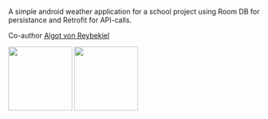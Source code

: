 A simple android weather application for a school project using Room DB for persistance and Retrofit for API-calls.

Co-author <a href="https://github.com/AlTheMan">Algot von Reybekiel</a> 


<div>
<img src="https://github.com/emilwennstrom/WeatherApp/assets/103250355/d3cb7aa2-176a-41bc-9463-be17041bb54d" width="128"/>
<img src="https://github.com/emilwennstrom/WeatherApp/assets/103250355/94a2d34e-10e0-4d1b-a37e-c8d4df035b9a" width="128"/>  
</div>
